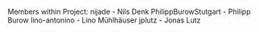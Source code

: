 Members within Project:
nijade - Nils Denk
PhilippBurowStutgart - Philipp Burow
lino-antonino - Lino Mühlhäuser
jplutz - Jonas Lutz

